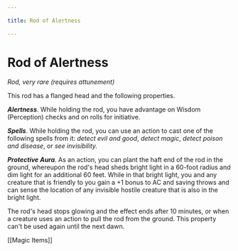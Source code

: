--- 
title: Rod of Alertness 
---
# Rod of Alertness

*Rod, very rare (requires attunement)*

This rod has a flanged head and the following properties.

***Alertness***. While holding the rod, you have advantage on Wisdom (Perception) checks and on rolls for initiative.

***Spells***. While holding the rod, you can use an action to cast one of the following spells from it: *detect evil and good*, *detect magic*, *detect poison and disease*, or *see invisibility.*

***Protective Aura***. As an action, you can plant the haft end of the rod in the ground, whereupon the rod's head sheds bright light in a 60-foot radius and dim light for an additional 60 feet. While in that bright light, you and any creature that is friendly to you gain a +1 bonus to AC and saving throws and can sense the location of any invisible hostile creature that is also in the bright light.

The rod's head stops glowing and the effect ends after 10 minutes, or when a creature uses an action to pull the rod from the ground. This property can't be used again until the next dawn.


[[Magic Items]]
